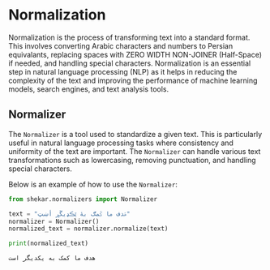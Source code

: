 # Normalization

Normalization is the process of transforming text into a standard format. This involves converting Arabic characters and numbers to Persian equivalants, replacing spaces with ZERO WIDTH NON-JOINER (Half-Space) if needed, and handling special characters. Normalization is an essential step in natural language processing (NLP) as it helps in reducing the complexity of the text and improving the performance of machine learning models, search engines, and text analysis tools.

## Normalizer

The `Normalizer` is a tool used to standardize a given text. This is particularly useful in natural language processing tasks where consistency and uniformity of the text are important. The `Normalizer` can handle various text transformations such as lowercasing, removing punctuation, and handling special characters.

Below is an example of how to use the `Normalizer`:

```python
from shekar.normalizers import Normalizer

text = "ۿدف ما ػمګ بۀ ێڪډيڱڕ أښټ"
normalizer = Normalizer()
normalized_text = normalizer.normalize(text)

print(normalized_text)
```

```output
هدف ما کمک به یکدیگر است
```
